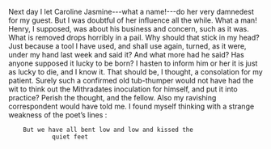 Next day I let Caroline Jasmine---what a name!---do her very damnedest for my guest. But I was doubtful of her influence all the while. What a man! Henry, I supposed, was about his business and concern, such as it was. What is removed drops horribly in a pail. Why should that stick in my head? Just because a tool I have used, and shall use again, turned, as it were, under my hand last week and said it? And what more had he said? Has anyone supposed it lucky to be born? I hasten to inform him or her it is just as lucky to die, and I know it. That should be, I thought, a consolation for my patient. Surely such a confirmed old tub-thumper would not have had the wit to think out the Mithradates inoculation for himself, and put it into practice? Perish the thought, and the fellow. Also my ravishing correspondent would have told me. I found myself thinking with a strange weakness of the poet’s lines :


        But we have all bent low and low and kissed the
                quiet feet